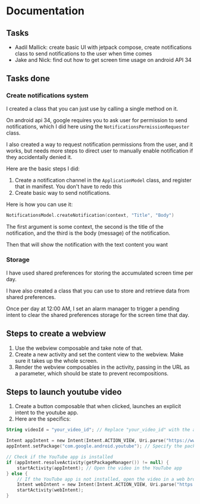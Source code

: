 # Documentation

## Tasks

- Aadil Mallick: create basic UI with jetpack compose, create notifications class
  to send notifications to the user when time comes
- Jake and Nick: find out how to get screen time usage on android API 34

## Tasks done

### Create notifications system

I created a class that you can just use by calling a single method on it. 

On android api 34, google requires you to ask user for permission to send notifications,
 which I did here using the `NotificationsPermissionRequester` class.

I also created a way
to request notification permissions from the user, and it works, but needs more steps to direct user to manually
enable notification if they accidentally denied it.

Here are the basic steps I did: 

1. Create a notification channel in the `ApplicationModel` class, and register that in manifest. You don't have to redo this
2. Create basic way to send notifications.

Here is how you can use it:

```kotlin
NotificationsModel.createNotification(context, "Title", "Body")
```

The first argument is some context, the second is the title of the notification, and the third is the body (message) of the notification.

Then that will show the notification with the text content you want

### Storage

I have used shared preferences for storing the accumulated screen time per day.

I have also created a class that you can use to store and retrieve data from shared preferences.

Once per day at 12:00 AM, I set an alarm manager to trigger a pending intent to clear the shared preferences
storage for the screen time that day.

## Steps to create a webview

1. Use the webview composable and take note of that.
2. Create a new activity and set the content view to the webview. Make sure it takes up the whole screen.
3. Render the webview composables in the activity, passing in the URL as a parameter, which should be state to prevent recompositions.

## Steps to launch youtube video

1. Create a button composable that when clicked, launches an explicit intent to the youtube app.
2. Here are the specifics:

```kotlin
String videoId = "your_video_id"; // Replace "your_video_id" with the actual ID of the video you want to link to

Intent appIntent = new Intent(Intent.ACTION_VIEW, Uri.parse("https://www.youtube.com/watch?v=" + videoId));
appIntent.setPackage("com.google.android.youtube"); // Specify the package name of the YouTube app

// Check if the YouTube app is installed
if (appIntent.resolveActivity(getPackageManager()) != null) {
    startActivity(appIntent); // Open the video in the YouTube app
} else {
    // If the YouTube app is not installed, open the video in a web browser
    Intent webIntent = new Intent(Intent.ACTION_VIEW, Uri.parse("https://www.youtube.com/watch?v=" + videoId));
    startActivity(webIntent);
}
```